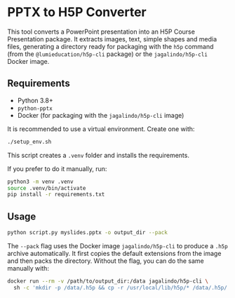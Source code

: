 # PPTX to H5P Converter

This tool converts a PowerPoint presentation into an H5P Course Presentation package. It extracts images, text, simple shapes and media files, generating a directory ready for packaging with the `h5p` command (from the `@lumieducation/h5p-cli` package) or the `jagalindo/h5p-cli` Docker image.

## Requirements
- Python 3.8+
- `python-pptx`
- Docker (for packaging with the `jagalindo/h5p-cli` image)

It is recommended to use a virtual environment. Create one with:
```bash
./setup_env.sh
```
This script creates a `.venv` folder and installs the requirements.

If you prefer to do it manually, run:
```bash
python3 -m venv .venv
source .venv/bin/activate
pip install -r requirements.txt
```

## Usage
```bash
python script.py myslides.pptx -o output_dir --pack
```
The `--pack` flag uses the Docker image `jagalindo/h5p-cli` to produce a `.h5p` archive automatically. It first copies the default extensions from the image and then packs the directory. Without the flag, you can do the same manually with:
```bash
docker run --rm -v /path/to/output_dir:/data jagalindo/h5p-cli \
  sh -c 'mkdir -p /data/.h5p && cp -r /usr/local/lib/h5p/* /data/.h5p/ && h5p pack /data || h5p-cli pack /data'
```
